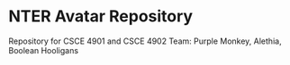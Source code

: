 # NTER Avatar Repository
 Repository for CSCE 4901 and CSCE 4902 Team: Purple Monkey, Alethia, Boolean Hooligans

